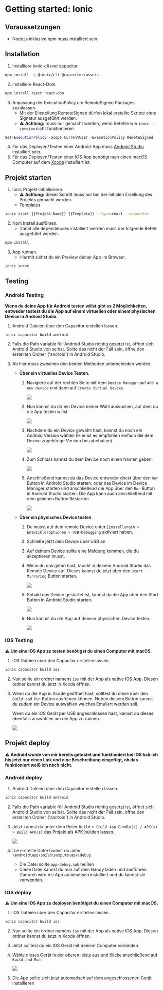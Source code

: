 # Getting started: Ionic

## Voraussetzungen

- Node.js inklusive npm muss installiert sein.

## Installation

1. Installiere ionic-cli und capacitor.
```bash
npm install -g @ionic/cli @capacitor/assets
```

2. installiere React-Dom.
```bash
npm install react react-dom
```

3. Anpassung der ExecutionPolicy um RemoteSigned Packages zuzulassen.
    - Mit der Einstellung RemoteSigned dürfen lokal erstellte Skripte ohne Signatur ausgeführt werden.
    - ⚠️ **Achtung:**  muss nur gemacht werden, wenn Befehle wie `ionic --version` nicht  funktionieren.
```powershell
Set-ExecutionPolicy -Scope CurrentUser -ExecutionPolicy RemoteSigned
```

4. Für das Deployen/Testen einer Android-App muss [Android Studio](https://developer.android.com/studio?hl=de) installiert sein.
5. Für das Deployen/Testen einer IOS App benötigt man einen macOS Computer auf dem [Xcode](https://apps.apple.com/de/app/xcode/id497799835) installiert ist.

## Projekt starten


1. Ionic Projekt initialisieren.
    - ⚠️ **Achtung:**  dieser Schritt muss nur bei der initialen Ersellung des Projekts gemacht werden.
    - [Templates](https://javascript.plainenglish.io/the-different-types-of-ionic-5-starter-template-75091ae916e3)
```bash
ionic start {{Projekt-Name}} {{Template}} --type=react --capacitor
```

2. Npm Install ausführen.
    - Damit alle dependencies installiert werden muss der folgende Befehl ausgeführt werden.
```bash
npm install
```

3. App runnen.
    - Hiermit siehst du ein Preview deiner App im Browser.
```bash
ionic serve
```

## Testing 

### Android Testing 

**Wenn du deine App für Android testen willst gibt es 2 Möglichkeiten, entweder testest du die App auf einem virtuellen oder einem physischen Device in Android Studio.**

1. Android Dateien über den Capacitor erstellen lassen.
```bash
ionic capacitor build android
```

2. Falls die Path variable für Android Studio richtig gesetzt ist, öffnet sich Android Studio von selbst. Sollte das nicht der Fall sein, öffne den erstellten Ordner ('android') in Android Studio.

3. Ab hier muss zwischen den beiden Methoden unterschieden werden.
    - **Über ein virtuelles Device Testen.**
        1. Navigiere auf der rechten Seite mit dem `Device Manager` auf `Add a new device` und dann auf `Create Virtual Device`.

            ![](https://api.heedix.de/v1/images/33af1907-45d6-4f37-8065-b621d39dada1.png?size=large)
        
        2. Nun kannst du dir ein Device deiner Wahl aussuchen, auf dem du die App testen willst.
        
            ![](https://api.heedix.de/v1/images/be1a14cc-42af-437d-ab9c-244029b5ae7d.png?size=large)
        
        3. Nachdem du ein Device gewählt hast, kannst du noch ein Android Version wählen (Hier ist es empfohlen einfach die dem Device zugehörige Version beizubehalten).
        
            ![](https://api.heedix.de/v1/images/1a7dc47d-37d7-47d6-943f-a9ea56d44cc1.png?size=large)
        
        4. Zum Schluss kannst du dem Device noch einen Namen geben.
        
            ![](https://api.heedix.de/v1/images/3eef651d-24cb-41f8-802c-a95e8453831c.png?size=large)
        
        5. Anschließend kannst du das Device entweder direkt über den `Run` Button in Android Studio starten, oder das Device im Device Manager starten und anschließend die App über den `Run` Button in Android Studio starten. Die App kann auch anschließend mit dem gleichen Button Restarten
        
            ![](https://api.heedix.de/v1/images/fc233e47-3bbe-4801-a8f8-e1c6fd54cc38.png?size=large)
        
    - **Über ein physisches Device testen**
        1. Du musst auf dem remote Device unter `Einstellungen > Entwickleroptionen > USB-Debugging` aktiviert haben.
        2. Schließe jetzt dein Device über USB an.
        3. Auf deinem Device sollte eine Meldung kommen, die du akzeptieren musst.
        4. Wenn du das getan hast, taucht in deinem Android Studio das Remote Device auf. Dieses kannst du jetzt über den `Start Mirroring` Button starten.
        
            ![](https://api.heedix.de/v1/images/6db17542-a129-4a74-8818-58d008bae0e5.png?size=large)
        
        5. Sobald das Device gestartet ist, kannst du die App über den Start Button in Android Studio starten.
        
            ![](https://api.heedix.de/v1/images/fc233e47-3bbe-4801-a8f8-e1c6fd54cc38.png?size=large)
        
        6. Nun kannst du die App auf deinem physischen Device testen.
        
            ![](https://api.heedix.de/v1/images/e2a2002d-9efa-4344-962e-c480e57fa6be.png?size=large)

### IOS Testing

**⚠️ Um eine IOS App zu testen benötigst du einen Computer mit macOS.**

1. IOS Dateien über den Capacitor erstellen lassen.
```bash
ionic capacitor build ios
```

2. Nun sollte ein ordner namens `ios` mit der App als native IOS App. Diesen ordner kannst du jetzt in Xcode öffnen.
3. Wenn du die App in Xcode geöffnet hast, solltest du diese über den `Build and Run` Button ausführen können. Neben diesem Button kannst du zudem ein Device auswählen welches Emuliert werden soll.

    Wenn du ein IOS Gerät per USB angeschlossen hast, kannst du dieses ebenfalls auswählen um die App zu runnen.

    ![](https://docs-assets.developer.apple.com/published/c78867b72637128da112da32fb68b9c8/build-hero-window~dark@2x.png)

## Projekt deploy

**⚠️ Android wurde von mir bereits getestet und funktioniert bei IOS hab ich bis jetzt nur einen Link und eine Beschreibung eingefügt, ob das funktioniert weiß ich noch nicht.**

### Android deploy

1. Android Dateien über den Capacitor erstellen lassen.
```bash
ionic capacitor build android
```

2. Falls die Path variable für Android Studio richtig gesetzt ist, öffnet sich Android Studio von selbst. Sollte das nicht der Fall sein, öffne den erstellten Ordner ('android') in Android Studio.
3. Jetzt kannst du unter dem Reiter `Build > Build App Bundle(s) / APK(s) > Build APK(s)` das Projekt als APK builden lassen.

    ![](https://api.heedix.de/v1/images/6c3cea4c-37a1-4869-8882-d6b9abaec8f8.png?size=large)

4. Die erstellte Datei findest du unter `\android\app\build\outputs\apk\debug`
    - Die Datei sollte `app-debug.apk` heißen
    - Diese Datei kannst du nun auf dein Handy laden und ausführen. Dadurch wird die App automatisch installiert und du kannst sie verwenden.

### IOS deploy

**⚠️ Um eine IOS App zu deployen benötigst du einen Computer mit macOS.**

1. IOS Dateien über den Capacitor erstellen lassen.
```bash
ionic capacitor build ios
```

2. Nun sollte ein ordner namens `ios` mit der App als native IOS App. Diesen ordner kannst du jetzt in Xcode öffnen.
3. Jetzt solltest du ein IOS Gerät mit deinem Computer verbinden.
4. Wähle dieses Gerät in der oberen leiste aus und Klicke anschließend auf `Build and Run`

    ![](https://docs-assets.developer.apple.com/published/c78867b72637128da112da32fb68b9c8/build-hero-window~dark@2x.png)

5. Die App sollte sich jetzt automatisch auf dem angeschlossenen Gerät installieren
